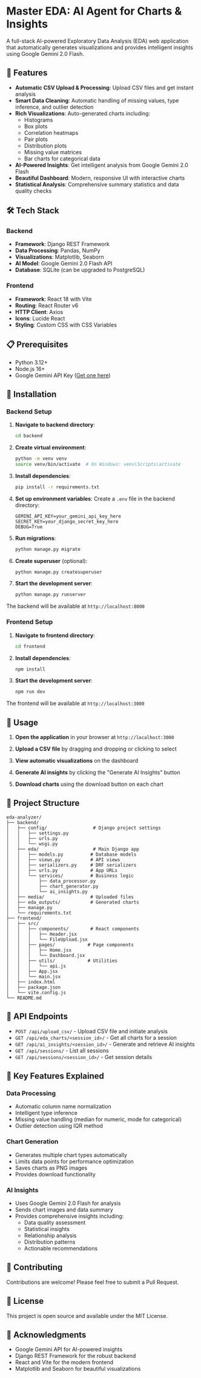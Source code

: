 # Master EDA: AI Agent for Charts & Insights

A full-stack AI-powered Exploratory Data Analysis (EDA) web application that automatically generates visualizations and provides intelligent insights using Google Gemini 2.0 Flash.

## 🚀 Features

- **Automatic CSV Upload & Processing**: Upload CSV files and get instant analysis
- **Smart Data Cleaning**: Automatic handling of missing values, type inference, and outlier detection
- **Rich Visualizations**: Auto-generated charts including:
  - Histograms
  - Box plots
  - Correlation heatmaps
  - Pair plots
  - Distribution plots
  - Missing value matrices
  - Bar charts for categorical data
- **AI-Powered Insights**: Get intelligent analysis from Google Gemini 2.0 Flash
- **Beautiful Dashboard**: Modern, responsive UI with interactive charts
- **Statistical Analysis**: Comprehensive summary statistics and data quality checks

## 🛠️ Tech Stack

### Backend
- **Framework**: Django REST Framework
- **Data Processing**: Pandas, NumPy
- **Visualizations**: Matplotlib, Seaborn
- **AI Model**: Google Gemini 2.0 Flash API
- **Database**: SQLite (can be upgraded to PostgreSQL)

### Frontend
- **Framework**: React 18 with Vite
- **Routing**: React Router v6
- **HTTP Client**: Axios
- **Icons**: Lucide React
- **Styling**: Custom CSS with CSS Variables

## 📋 Prerequisites

- Python 3.12+
- Node.js 16+
- Google Gemini API Key ([Get one here](https://ai.google.dev/))

## 🔧 Installation

### Backend Setup

1. **Navigate to backend directory**:
   ```bash
   cd backend
   ```

2. **Create virtual environment**:
   ```bash
   python -m venv venv
   source venv/bin/activate  # On Windows: venv\Scripts\activate
   ```

3. **Install dependencies**:
   ```bash
   pip install -r requirements.txt
   ```

4. **Set up environment variables**:
   Create a `.env` file in the backend directory:
   ```env
   GEMINI_API_KEY=your_gemini_api_key_here
   SECRET_KEY=your_django_secret_key_here
   DEBUG=True
   ```

5. **Run migrations**:
   ```bash
   python manage.py migrate
   ```

6. **Create superuser** (optional):
   ```bash
   python manage.py createsuperuser
   ```

7. **Start the development server**:
   ```bash
   python manage.py runserver
   ```

The backend will be available at `http://localhost:8000`

### Frontend Setup

1. **Navigate to frontend directory**:
   ```bash
   cd frontend
   ```

2. **Install dependencies**:
   ```bash
   npm install
   ```

3. **Start the development server**:
   ```bash
   npm run dev
   ```

The frontend will be available at `http://localhost:3000`

## 🎯 Usage

1. **Open the application** in your browser at `http://localhost:3000`

2. **Upload a CSV file** by dragging and dropping or clicking to select

3. **View automatic visualizations** on the dashboard

4. **Generate AI insights** by clicking the "Generate AI Insights" button

5. **Download charts** using the download button on each chart

## 📁 Project Structure

```
eda-analyzer/
├── backend/
│   ├── config/                 # Django project settings
│   │   ├── settings.py
│   │   ├── urls.py
│   │   └── wsgi.py
│   ├── eda/                    # Main Django app
│   │   ├── models.py          # Database models
│   │   ├── views.py           # API views
│   │   ├── serializers.py     # DRF serializers
│   │   ├── urls.py            # App URLs
│   │   └── services/          # Business logic
│   │       ├── data_processor.py
│   │       ├── chart_generator.py
│   │       └── ai_insights.py
│   ├── media/                 # Uploaded files
│   ├── eda_outputs/           # Generated charts
│   ├── manage.py
│   └── requirements.txt
├── frontend/
│   ├── src/
│   │   ├── components/        # React components
│   │   │   ├── Header.jsx
│   │   │   └── FileUpload.jsx
│   │   ├── pages/            # Page components
│   │   │   ├── Home.jsx
│   │   │   └── Dashboard.jsx
│   │   ├── utils/            # Utilities
│   │   │   └── api.js
│   │   ├── App.jsx
│   │   └── main.jsx
│   ├── index.html
│   ├── package.json
│   └── vite.config.js
└── README.md
```

## 🔌 API Endpoints

- `POST /api/upload_csv/` - Upload CSV file and initiate analysis
- `GET /api/eda_charts/<session_id>/` - Get all charts for a session
- `GET /api/ai_insights/<session_id>/` - Generate and retrieve AI insights
- `GET /api/sessions/` - List all sessions
- `GET /api/sessions/<session_id>/` - Get session details

## 🎨 Key Features Explained

### Data Processing
- Automatic column name normalization
- Intelligent type inference
- Missing value handling (median for numeric, mode for categorical)
- Outlier detection using IQR method

### Chart Generation
- Generates multiple chart types automatically
- Limits data points for performance optimization
- Saves charts as PNG images
- Provides download functionality

### AI Insights
- Uses Google Gemini 2.0 Flash for analysis
- Sends chart images and data summary
- Provides comprehensive insights including:
  - Data quality assessment
  - Statistical insights
  - Relationship analysis
  - Distribution patterns
  - Actionable recommendations


## 🤝 Contributing

Contributions are welcome! Please feel free to submit a Pull Request.

## 📝 License

This project is open source and available under the MIT License.

## 🙏 Acknowledgments

- Google Gemini API for AI-powered insights
- Django REST Framework for the robust backend
- React and Vite for the modern frontend
- Matplotlib and Seaborn for beautiful visualizations
